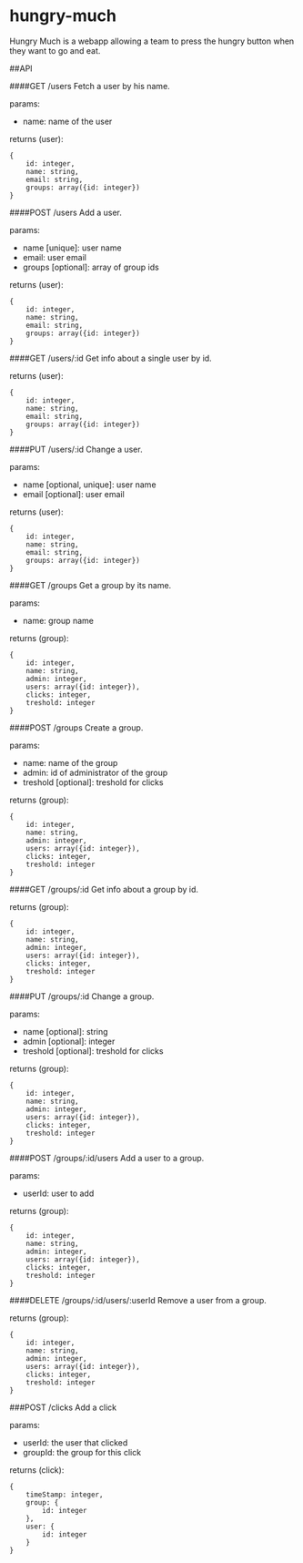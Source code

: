 hungry-much
===========

Hungry Much is a webapp allowing a team to press the hungry button when they want to go and eat.

##API

####GET /users
Fetch a user by his name.

params:

* name: name of the user

returns (user):

    {
        id: integer,
        name: string,
        email: string,
        groups: array({id: integer})
    }


####POST /users
Add a user.

params:

* name [unique]: user name
* email: user email
* groups [optional]: array of group ids

returns (user):

    {
        id: integer,
        name: string,
        email: string,
        groups: array({id: integer})
    }
    
####GET /users/:id
Get info about a single user by id.

returns (user):

    {
        id: integer,
        name: string,
        email: string,
        groups: array({id: integer})
    }

####PUT /users/:id
Change a user.

params:

* name [optional, unique]: user name
* email [optional]: user email

returns (user):

    {
        id: integer,
        name: string,
        email: string,
        groups: array({id: integer})
    }
    
    
####GET /groups
Get a group by its name.

params:

* name: group name

returns (group):

    {
        id: integer,
        name: string,
        admin: integer,
        users: array({id: integer}),
        clicks: integer,
        treshold: integer
    }

####POST /groups
Create a group.

params:

* name: name of the group
* admin: id of administrator of the group
* treshold [optional]: treshold for clicks

returns (group):

    {
        id: integer,
        name: string,
        admin: integer,
        users: array({id: integer}),
        clicks: integer,
        treshold: integer
    }

####GET /groups/:id
Get info about a group by id.

returns (group):

    {
        id: integer,
        name: string,
        admin: integer,
        users: array({id: integer}),
        clicks: integer,
        treshold: integer
    }

####PUT /groups/:id
Change a group.

params:

* name [optional]: string
* admin [optional]: integer
* treshold [optional]: treshold for clicks

returns (group):

    {
        id: integer,
        name: string,
        admin: integer,
        users: array({id: integer}),
        clicks: integer,
        treshold: integer
    }

####POST /groups/:id/users
Add a user to a group.

params:

* userId: user to add

returns (group):

    {
        id: integer,
        name: string,
        admin: integer,
        users: array({id: integer}),
        clicks: integer,
        treshold: integer
    }

####DELETE /groups/:id/users/:userId
Remove a user from a group.

returns (group):

    {
        id: integer,
        name: string,
        admin: integer,
        users: array({id: integer}),
        clicks: integer,
        treshold: integer
    }
    
    
###POST /clicks
Add a click

params:

* userId: the user that clicked
* groupId: the group for this click

returns (click):

    {
        timeStamp: integer,
        group: {
            id: integer
        },
        user: {
            id: integer
        }
    }
